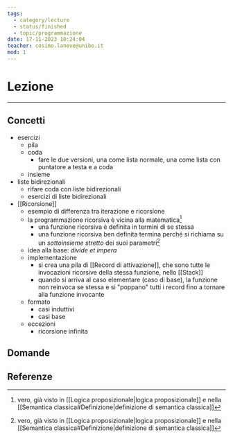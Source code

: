 ```yaml
---
tags:
  - category/lecture
  - status/finished
  - topic/programmazione
date: 17-11-2023 10:24:04
teacher: cosimo.laneve@unibo.it
mod: 1
---
```

# Lezione
---
## Concetti
- esercizi
	- pila
	- coda
		- fare le due versioni, una come lista normale, una come lista con puntatore a testa e a coda
	- insieme
- liste bidirezionali
	- rifare coda con liste bidirezionali
	- esercizi di liste bidirezionali
- [[Ricorsione]]
	- esempio di differenza tra iterazione e ricorsione
	- la programmazione ricorsiva è vicina alla matematica[^1]
		- una funzione ricorsiva è definita in termini di se stessa
		- una funzione ricorsiva ben definita termina perché si richiama su un _sottoinsieme stretto_ dei suoi parametri[^1]
	- idea alla base: _divide et impera_
	- implementazione
		- si crea una pila di [[Record di attivazione]], che sono tutte le invocazioni ricorsive della stessa funzione, nello [[Stack]]
		- quando si arriva al caso elementare (caso di base), la funzione non reinvoca se stessa e si "poppano" tutti i record fino a tornare alla funzione invocante
	- formato
		- casi induttivi
		- casi base
	- eccezioni
		- ricorsione infinita

## Domande

## Referenze
[^1]: vero, già visto in [[Logica proposizionale|logica proposizionale]] e nella [[Semantica classica#Definizione|definizione di semantica classica]]